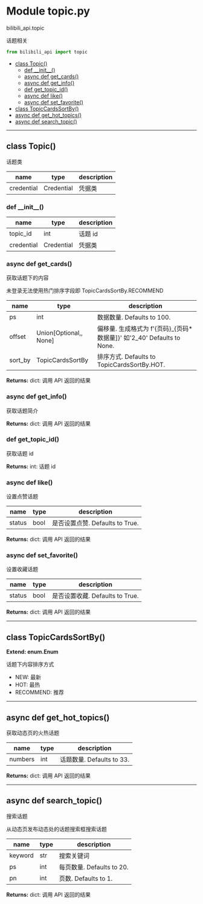 # Module topic.py


bilibili_api.topic

话题相关


``` python
from bilibili_api import topic
```

- [class Topic()](#class-Topic)
  - [def \_\_init\_\_()](#def-\_\_init\_\_)
  - [async def get\_cards()](#async-def-get\_cards)
  - [async def get\_info()](#async-def-get\_info)
  - [def get\_topic\_id()](#def-get\_topic\_id)
  - [async def like()](#async-def-like)
  - [async def set\_favorite()](#async-def-set\_favorite)
- [class TopicCardsSortBy()](#class-TopicCardsSortBy)
- [async def get\_hot\_topics()](#async-def-get\_hot\_topics)
- [async def search\_topic()](#async-def-search\_topic)

---

## class Topic()

话题类


| name | type | description |
| - | - | - |
| credential | Credential | 凭据类 |


### def \_\_init\_\_()


| name | type | description |
| - | - | - |
| topic_id | int | 话题 id |
| credential | Credential | 凭据类 |


### async def get_cards()

获取话题下的内容

未登录无法使用热门排序字段即 TopicCardsSortBy.RECOMMEND


| name | type | description |
| - | - | - |
| ps | int | 数据数量. Defaults to 100. |
| offset | Union[Optional,, None] | 偏移量. 生成格式为 f'{页码}_{页码*数据量]}' 如'2_40' Defaults to None. |
| sort_by | TopicCardsSortBy | 排序方式. Defaults to TopicCardsSortBy.HOT. |

**Returns:** dict: 调用 API 返回的结果




### async def get_info()

获取话题简介



**Returns:** dict: 调用 API 返回的结果




### def get_topic_id()

获取话题 id



**Returns:** int: 话题 id




### async def like()

设置点赞话题


| name | type | description |
| - | - | - |
| status | bool | 是否设置点赞. Defaults to True. |

**Returns:** dict: 调用 API 返回的结果




### async def set_favorite()

设置收藏话题


| name | type | description |
| - | - | - |
| status | bool | 是否设置收藏. Defaults to True. |

**Returns:** dict: 调用 API 返回的结果




---

## class TopicCardsSortBy()

**Extend: enum.Enum**

话题下内容排序方式

+ NEW: 最新
+ HOT: 最热
+ RECOMMEND: 推荐




---

## async def get_hot_topics()

获取动态页的火热话题


| name | type | description |
| - | - | - |
| numbers | int | 话题数量. Defaults to 33. |

**Returns:** dict: 调用 API 返回的结果




---

## async def search_topic()

搜索话题

从动态页发布动态处的话题搜索框搜索话题


| name | type | description |
| - | - | - |
| keyword | str | 搜索关键词 |
| ps | int | 每页数量. Defaults to 20. |
| pn | int | 页数. Defaults to 1. |

**Returns:** dict: 调用 API 返回的结果





